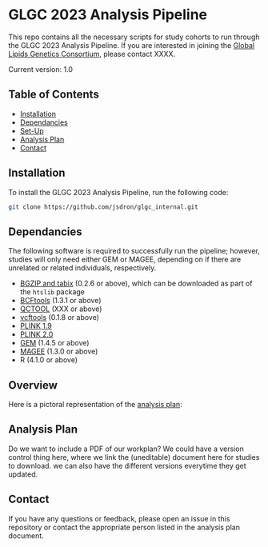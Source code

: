 # GLGC 2023 Analysis Pipeline

This repo contains all the necessary scripts for study cohorts to run through the GLGC 2023 Analysis Pipeline. If you are interested in joining the [Global Lipids Genetics Consortium](http://www.lipidgenetics.org/), please contact XXXX.

Current version: 1.0

## Table of Contents

- [Installation](#installation)
- [Dependancies](#dependancies)
- [Set-Up](#setup)
- [Analysis Plan](#analysisplan)
- [Contact](#contact)

## Installation

To install the GLGC 2023 Analysis Pipeline, run the following code: 
```bash
git clone https://github.com/jsdron/glgc_internal.git
```

## Dependancies
The following software is required to successfully run the pipeline; however, studies will only need either GEM or MAGEE, depending on if there are unrelated or related individuals, respectively. 
- [BGZIP and tabix](http://www.htslib.org/download/) (0.2.6 or above), which can be downloaded as part of the `htslib` package
- [BCFtools](http://www.htslib.org/download/) (1.3.1 or above)
- [QCTOOL](https://www.well.ox.ac.uk/~gav/qctool_v2/documentation/download.html) (XXX or above) 
- [vcftools](https://github.com/vcftools/vcftools) (0.1.8 or above)
- [PLINK 1.9](https://www.cog-genomics.org/plink/) 
- [PLINK 2.0](https://www.cog-genomics.org/plink/2.0/)
- [GEM](https://github.com/large-scale-gxe-methods/GEM) (1.4.5 or above)
- [MAGEE](https://github.com/large-scale-gxe-methods/MAGEE) (1.3.0 or above) 
- R (4.1.0 or above)

## Overview
Here is a pictoral representation of the [analysis plan](#analysisplan):



## Analysis Plan
Do we want to include a PDF of our workplan? We could have a version control thing here, where we link the (uneditable) document here for studies to download. we can also have the different versions everytime they get updated.


## Contact
If you have any questions or feedback, please open an issue in this repository or contact the appropriate person listed in the analysis plan document. 
